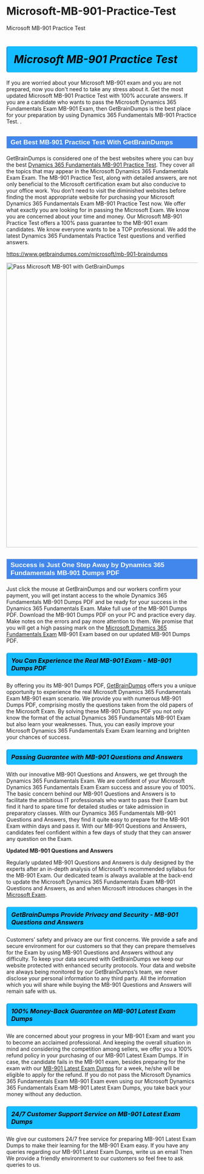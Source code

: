 # Microsoft-MB-901-Practice-Test
Microsoft MB-901 Practice Test
<h1><strong><span style="display: block; color: #000000; background: #14BDFF; border: 0.5px solid #AED6F1; border-left: 3px solid #3498DB; padding: .6em; border-radius: 6px;">                     <em>Microsoft MB-901 <span class="exam_variation">Practice Test</span> </em>                </span></strong>            </h1>                        <p>If you are worried about your Microsoft MB-901 exam and you are not prepared, now you don't need to take any stress about it.             Get the most updated Microsoft MB-901 <span class="exam_variation">Practice Test</span> with 100% accurate answers. If you are a candidate who wants to pass the             Microsoft Dynamics 365 Fundamentals Exam MB-901 Exam, then GetBrainDumps is the best place for your preparation by using Dynamics 365 Fundamentals MB-901 <span class="exam_variation">Practice Test</span>. .</p>                        <h2 style="background: #4287ec; border: 1px solid #cccccc; padding: 5px 10px;">                <span style="color: #ffffff;">                    <span style="font-size: 11pt;">                        <span style="line-height: normal;">                            <span style="font-family: Calibri,sans-serif;">                                <strong>                                    <span style="font-size: 13.0pt;">Get Best MB-901 <span class="exam_variation">Practice Test</span> With GetBrainDumps</span>                                </strong>                            </span>                        </span>                    </span>                </span>            </h2>                        <p>GetBrainDumps is considered one of the best websites where you can buy the best <a href="https://www.getbraindumps.com/microsoft/dynamics-365-fundamentals-braindumps.html">Dynamics 365 Fundamentals MB-901 <span class="exam_variation">Practice Test</span></a>.             They cover all the topics that may appear in the Microsoft Dynamics 365 Fundamentals Exam Exam. The MB-901 <span class="exam_variation">Practice Test</span>,             along with detailed answers, are not only beneficial to the Microsoft certification exam but also conducive to your office work.             You don’t need to visit the diminished websites before finding the most appropriate website for purchasing your             Microsoft Dynamics 365 Fundamentals Exam MB-901 <span class="exam_variation">Practice Test</span> now. We offer what exactly you are looking for in passing the Microsoft Exam.             We know you are concerned about your time and money. Our Microsoft MB-901 <span class="exam_variation">Practice Test</span> offers a 100% pass guarantee to the             MB-901 exam candidates. We know everyone wants to be a TOP professional. We add the latest Dynamics 365 Fundamentals <span class="exam_variation">Practice Test</span> questions and verified answers.</p>                        <p><a href="https://www.getbraindumps.com/microsoft/mb-901-braindumps">https://www.getbraindumps.com/microsoft/mb-901-braindumps</a></p>                        <p><a href="https://www.getbraindumps.com/"><img src="https://www.getbraindumps.com/images/get-updated-exam-questions-with-discount-getbraindumps.jpg" class="postImage" alt="Pass Microsoft MB-901 with GetBrainDumps" width="750"></a></p>                            <h2 style="background: #4287ec; border: 1px solid #cccccc; padding: 5px 10px;">                <span style="color: #ffffff;">                    <span style="font-size: 11pt;">                        <span style="line-height: normal;">                            <span style="font-family: Calibri,sans-serif;">                                <strong>                                    <span style="font-size: 13.0pt;">Success is Just One Step Away by Dynamics 365 Fundamentals MB-901 <span class="exam_variation2">Dumps PDF</span></span>                                </strong>                            </span>                        </span>                    </span>                </span>            </h2>                        <p>Just click the mouse at GetBrainDumps and our workers confirm your payment, you will get instant access to the whole Dynamics 365 Fundamentals MB-901 <span class="exam_variation2">Dumps PDF</span>             and be ready for your success in the Dynamics 365 Fundamentals Exam. Make full use of the MB-901 <span class="exam_variation2">Dumps PDF</span>. Download the MB-901 <span class="exam_variation2">Dumps PDF</span> on your             PC and practice every day. Make notes on the errors and pay more attention to them. We promise that you will get a high passing mark on the             <a href="https://www.getbraindumps.com/microsoft/mb-901-braindumps">Microsoft Dynamics 365 Fundamentals Exam</a> MB-901 Exam based on our updated MB-901 <span class="exam_variation2">Dumps PDF</span>.</p>                        <h3>                <strong>                    <span style="display: block; color: #000000; background: #14BDFF; border: 0.5px solid #AED6F1; border-left: 3px solid #3498DB; padding: .6em; border-radius: 6px;">                        <em>You Can Experience the Real MB-901 Exam - MB-901 <span class="exam_variation2">Dumps PDF</span></em>                    </span>                </strong>            </h3>                        <p>By offering you its MB-901 <span class="exam_variation2">Dumps PDF</span>, <a href="https://www.getbraindumps.com/">GetBrainDumps</a> offers you a unique opportunity to experience the real             Microsoft Dynamics 365 Fundamentals Exam MB-901 exam scenario. We provide you with numerous MB-901 <span class="exam_variation2">Dumps PDF</span>, comprising mostly             the questions taken from the old papers of the Microsoft Exam. By solving these MB-901 <span class="exam_variation2">Dumps PDF</span> you not only know the format of the actual             Dynamics 365 Fundamentals MB-901 Exam but also learn your weaknesses. Thus, you can easily improve your             Microsoft Dynamics 365 Fundamentals Exam Exam learning and brighten your chances of success.</p>                        <h3>                <strong>                    <span style="display: block; color: #000000; background: #14BDFF; border: 0.5px solid #AED6F1; border-left: 3px solid #3498DB; padding: .6em; border-radius: 6px;">                        <em>Passing Guarantee with MB-901 <span class="exam_variation3">Questions and Answers</span></em>                    </span>                </strong>            </h3>                        <p>With our innovative MB-901 <span class="exam_variation3">Questions and Answers</span>, we get through the Dynamics 365 Fundamentals Exam. We are confident of your Microsoft Dynamics 365 Fundamentals Exam Exam             success and assure you of 100%. The basic concern behind our MB-901 <span class="exam_variation3">Questions and Answers</span> is to facilitate the ambitious IT professionals who want to pass their             Exam but find it hard to spare time for detailed studies or take admission in preparatory classes. With our Dynamics 365 Fundamentals MB-901 <span class="exam_variation3">Questions and Answers</span>, they             find it quite easy to prepare for the MB-901 Exam within days and pass it. With our MB-901 <span class="exam_variation3">Questions and Answers</span>, candidates feel confident within a few days of             study that they can answer any question on the Exam.</p>                        <p><strong>Updated MB-901 <span class="exam_variation3">Questions and Answers</span></strong></p>                        <p>Regularly updated MB-901 <span class="exam_variation3">Questions and Answers</span> is duly designed by the experts after an in-depth analysis of Microsoft's recommended syllabus for the MB-901 Exam.             Our dedicated team is always available at the back-end to update the Microsoft Dynamics 365 Fundamentals Exam MB-901 <span class="exam_variation3">Questions and Answers</span>,             as and when Microsoft introduces changes in the <a href="https://www.getbraindumps.com/microsoft-braindumps.html">Microsoft Exam</a>.</p>                        <h3>                <strong>                    <span style="display: block; color: #000000; background: #14BDFF; border: 0.5px solid #AED6F1; border-left: 3px solid #3498DB; padding: .6em; border-radius: 6px;">                        <em>GetBrainDumps Provide Privacy and Security - MB-901 <span class="exam_variation3">Questions and Answers</span></em>                    </span>                </strong>            </h3>                        <p>Customers’ safety and privacy are our first concerns. We provide a safe and secure environment for our customers so that they can prepare themselves for the Exam by using             MB-901 <span class="exam_variation3">Questions and Answers</span> without any difficulty. To keep your data secured with GetBrainDumps we keep our website protected with enhanced security protocols. Your data and website             are always being monitored by our GetBrainDumps’s team, we never disclose your personal information to any third party. All the information which you will share while buying             the MB-901 <span class="exam_variation3">Questions and Answers</span> will remain safe with us.</p>                        <h3>                <strong>                    <span style="display: block; color: #000000; background: #14BDFF; border: 0.5px solid #AED6F1; border-left: 3px solid #3498DB; padding: .6em; border-radius: 6px;">                        <em>100% Money-Back Guarantee on MB-901 <span class="exam_variation4">Latest Exam Dumps</span></em>                    </span>                </strong>            </h3>                        <p>We are concerned about your progress in your MB-901 Exam and want you to become an acclaimed professional. And keeping the overall situation in mind and             considering the competition among sellers, we offer you a 100% refund policy in your purchasing of our MB-901 <span class="exam_variation4">Latest Exam Dumps</span>. If in case, the candidate fails in the             MB-901 exam, besides preparing for the exam with our <a href="https://www.getbraindumps.com/microsoft/mb-901-braindumps">MB-901 <span class="exam_variation4">Latest Exam Dumps</span></a> for a week, he/she will be eligible to apply for the refund. If you do not pass the             Microsoft Dynamics 365 Fundamentals Exam MB-901 Exam even using our Microsoft Dynamics 365 Fundamentals Exam MB-901 <span class="exam_variation4">Latest Exam Dumps</span>, you             take back your money without any deduction.</p>                        <h3>                <strong>                    <span style="display: block; color: #000000; background: #14BDFF; border: 0.5px solid #AED6F1; border-left: 3px solid #3498DB; padding: .6em; border-radius: 6px;">                        <em>24/7 Customer Support Service on MB-901 <span class="exam_variation4">Latest Exam Dumps</span></em>                    </span>                </strong>            </h3>                        <p>We give our customers 24/7 free service for preparing MB-901 <span class="exam_variation4">Latest Exam Dumps</span> to make their learning for the MB-901 Exam easy. If you have any queries regarding our             MB-901 <span class="exam_variation4">Latest Exam Dumps</span>, write us an email Then We provide a friendly environment to our customers so feel free to ask queries to us.</p>                    
